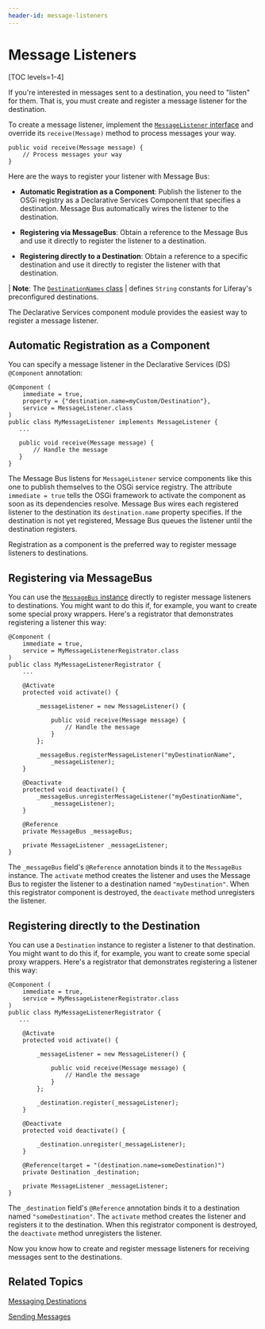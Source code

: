 ```yaml
---
header-id: message-listeners
---
```


# Message Listeners

[TOC levels=1-4]

If you're interested in messages sent to a destination, you need to "listen" for
them. That is, you must create and register a message listener for the
destination. 

To create a message listener, implement the
[`MessageListener` interface](@platform-ref@/7.0-latest/javadocs/portal-kernel/com/liferay/portal/kernel/messaging/MessageListener.html)
and override its `receive(Message)` method to process messages your way. 

    public void receive(Message message) {
        // Process messages your way
    }

Here are the ways to register your listener with Message Bus:

-   **Automatic Registration as a Component**: Publish the listener to the OSGi
    registry as a Declarative Services Component that specifies a destination.
    Message Bus automatically wires the listener to the destination.

-   **Registering via MessageBus**: Obtain a reference to the Message Bus and
    use it directly to register the listener to a destination.

-   **Registering directly to a Destination**: Obtain a reference to a 
    specific destination and use it directly to register the listener with that
    destination.

| **Note**: The [`DestinationNames` class](@platform-ref@/7.0-latest/javadocs/portal-kernel/com/liferay/portal/kernel/messaging/DestinationNames.html)
| defines `String` constants for Liferay's preconfigured destinations.

The Declarative Services component module provides the easiest way to register a message listener. 

## Automatic Registration as a Component

You can specify a message listener in the Declarative Services (DS) `@Component`
annotation: 

    @Component (
        immediate = true,
        property = {"destination.name=myCustom/Destination"},
        service = MessageListener.class
    )
    public class MyMessageListener implements MessageListener {
       ...

       public void receive(Message message) {
           // Handle the message
       }
    }
 
The Message Bus listens for `MessageListener` service components like this one
to publish themselves to the OSGi service registry. The attribute `immediate =
true` tells the OSGi framework to activate the component as soon as its
dependencies resolve. Message Bus wires each registered listener to the
destination its `destination.name` property specifies. If the destination is not
yet registered, Message Bus queues the listener until the destination registers.

Registration as a component is the preferred way to register message listeners
to destinations.

## Registering via MessageBus

You can use the [`MessageBus` instance](@platform-ref@/7.0-latest/javadocs/portal-kernel/com/liferay/portal/kernel/messaging/MessageBus.html)
directly to register message listeners to destinations. You might want to do
this if, for example, you want to create some special proxy wrappers. Here's a
registrator that demonstrates registering a listener this way:

    @Component (
        immediate = true,
        service = MyMessageListenerRegistrator.class
    )
    public class MyMessageListenerRegistrator {
        ...

        @Activate
        protected void activate() {

            _messageListener = new MessageListener() {

                public void receive(Message message) {
                    // Handle the message
                }
            };

            _messageBus.registerMessageListener("myDestinationName",  
                _messageListener);
        }

        @Deactivate
        protected void deactivate() {
            _messageBus.unregisterMessageListener("myDestinationName",  
                _messageListener);
        }

        @Reference
        private MessageBus _messageBus;

        private MessageListener _messageListener;
    }

The `_messageBus` field's `@Reference` annotation binds it to the `MessageBus`
instance. The `activate` method creates the listener and uses the Message Bus to
register the listener to a destination named `"myDestination"`. When this
registrator component is destroyed, the `deactivate` method unregisters the
listener. 

## Registering directly to the Destination

You can use a `Destination` instance to register a listener to that destination.
You might want to do this if, for example, you want to create some special proxy
wrappers.  Here's a registrator that demonstrates registering a listener this
way:

    @Component (
        immediate = true,
        service = MyMessageListenerRegistrator.class
    )
    public class MyMessageListenerRegistrator {
       ...

        @Activate
        protected void activate() {

            _messageListener = new MessageListener() {

                public void receive(Message message) {
                    // Handle the message
                }
            };

            _destination.register(_messageListener);
        }

        @Deactivate
        protected void deactivate() {

            _destination.unregister(_messageListener);
        }

        @Reference(target = "(destination.name=someDestination)")
        private Destination _destination;

        private MessageListener _messageListener;
    }

The `_destination` field's `@Reference` annotation binds it to a destination
named `"someDestination"`. The `activate` method creates the listener and
registers it to the destination. When this registrator component is destroyed,
the `deactivate` method unregisters the listener. 

Now you know how to create and register message listeners for receiving
messages sent to the destinations.

## Related Topics

[Messaging Destinations](/docs/7-0/tutorials/-/knowledge_base/t/messaging-destinations) 

[Sending Messages](/docs/7-0/tutorials/-/knowledge_base/t/sending-messages)
